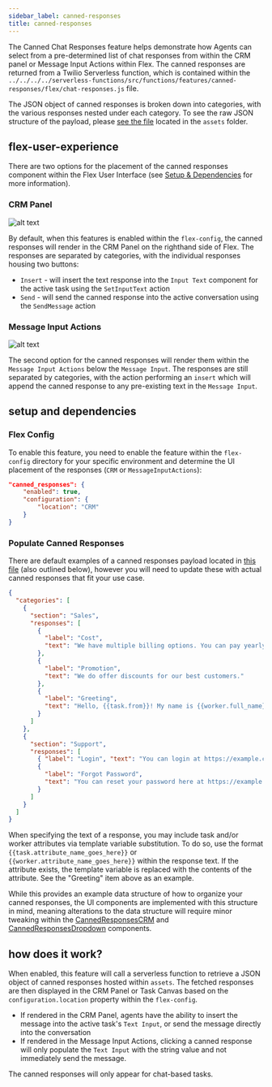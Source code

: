 ```yaml
---
sidebar_label: canned-responses
title: canned-responses
---
```


The Canned Chat Responses feature helps demonstrate how Agents can select from a pre-determined list of chat responses from within the CRM panel or Message Input Actions within Flex. The canned responses are returned from a Twilio Serverless function, which is contained within the `../../../../serverless-functions/src/functions/features/canned-responses/flex/chat-responses.js` file.

The JSON object of canned responses is broken down into categories, with the various responses nested under each category. To see the raw JSON structure of the payload, please [see the file](https://github.com/twilio-professional-services/flex-project-template/blob/main/serverless-functions/src/assets/features/canned-responses/responses.private.json) located in the `assets` folder.

## flex-user-experience

There are two options for the placement of the canned responses component within the Flex User Interface (see [Setup & Dependencies](#setup-and-dependencies) for more information).

### CRM Panel

![alt text](/img/features/canned-responses/CRMPanel-UI.gif)

By default, when this features is enabled within the `flex-config`, the canned responses will render in the CRM Panel on the righthand side of Flex. The responses are separated by categories, with the individual responses housing two buttons:

- `Insert` - will insert the text response into the `Input Text` component for the active task using the `SetInputText` action
- `Send` - will send the canned response into the active conversation using the `SendMessage` action

### Message Input Actions

![alt text](/img/features/canned-responses/MessageInputAction-UI.gif)

The second option for the canned responses will render them within the `Message Input Actions` below the `Message Input`. The responses are still separated by categories, with the action performing an `insert` which will append the canned response to any pre-existing text in the `Message Input`.

## setup and dependencies

### Flex Config

To enable this feature, you need to enable the feature within the `flex-config` directory for your specific environment and determine the UI placement of the responses (`CRM` or `MessageInputActions`):

```json
"canned_responses": {
    "enabled": true,
    "configuration": {
        "location": "CRM"
    }
}
```

### Populate Canned Responses

There are default examples of a canned responses payload located in [this file](https://github.com/twilio-professional-services/flex-project-template/blob/main/serverless-functions/src/assets/features/canned-responses/responses.private.json) (also outlined below), however you will need to update these with actual canned responses that fit your use case.

```json
{
  "categories": [
    {
      "section": "Sales",
      "responses": [
        {
          "label": "Cost",
          "text": "We have multiple billing options. You can pay yearly and save 10%"
        },
        {
          "label": "Promotion",
          "text": "We do offer discounts for our best customers."
        },
        {
          "label": "Greeting",
          "text": "Hello, {{task.from}}! My name is {{worker.full_name}}. How may I help you today?"
        }
      ]
    },
    {
      "section": "Support",
      "responses": [
        { "label": "Login", "text": "You can login at https://example.com" },
        {
          "label": "Forgot Password",
          "text": "You can reset your password here at https://example.com/passwordreset"
        }
      ]
    }
  ]
}
```

When specifying the text of a response, you may include task and/or worker attributes via template variable substitution. To do so, use the format `{{task.attribute_name_goes_here}}` or `{{worker.attribute_name_goes_here}}` within the response text. If the attribute exists, the template variable is replaced with the contents of the attribute. See the "Greeting" item above as an example.

While this provides an example data structure of how to organize your canned responses, the UI components are implemented with this structure in mind, meaning alterations to the data structure will require minor tweaking within the [CannedResponsesCRM](https://github.com/twilio-professional-services/flex-project-template/tree/main/flex-template-astrawatt-flex-build/src/feature-library/canned-responses/custom-components/CannedResponsesCRM) and [CannedResponsesDropdown](https://github.com/twilio-professional-services/flex-project-template/tree/main/flex-template-astrawatt-flex-build/src/feature-library/canned-responses/custom-components/CannedResponsesDropdown) components.

## how does it work?

When enabled, this feature will call a serverless function to retrieve a JSON object of canned responses hosted within `assets`. The fetched responses are then displayed in the CRM Panel or Task Canvas based on the `configuration.location` property within the `flex-config`.

- If rendered in the CRM Panel, agents have the ability to insert the message into the active task's `Text Input`, or send the message directly into the conversation
- If rendered in the Message Input Actions, clicking a canned response will only populate the `Text Input` with the string value and not immediately send the message.

The canned responses will only appear for chat-based tasks.
